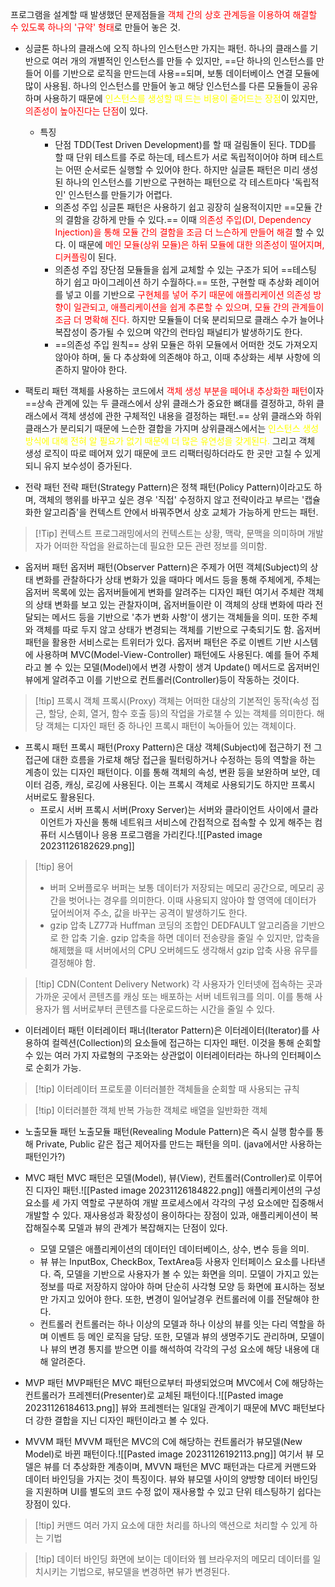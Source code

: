 프로그램을 설계할 때 발생했던 문제점들을 <font color="red">객체 간의 상호 관계등을 이용하여 해결할 수 있도록 하나의 '규약' 형태</font>로 만들어 놓은 것.

- 싱글톤
	하나의 클래스에 오직 하나의 인스턴스만 가지는 패턴. 하나의 클래스를 기반으로 여러 개의 개별적인 인스턴스를 만들 수 있지만, ==단 하나의 인스턴스를 만들어 이를 기반으로 로직을 만드는데 사용==되며, 보통 데이터베이스 연결 모듈에 많이 사용됨.
	하나의 인스턴스를 만들어 놓고 해당 인스턴스를 다른 모듈들이 공유하며 사용하기 때문에 <font color="yellow">인스턴스를 생성할 때 드는 비용이 줄어드는 장점</font>이 있지만, <font color="red">의존성이 높아진다는 단점</font>이 있다.
	- 특징
		- 단점
		  TDD(Test Driven Development)를 할 때 걸림돌이 된다. TDD를 할 때 단위 테스트를 주로 하는데, 테스트가 서로 독립적이어야 하며 테스트는 어떤 순서로든 실행할 수 있어야 한다.
		  하지만 실글톤 패턴은 미리 생성된 하나의 인스턴스를 기반으로 구현하는 패턴으로 각 테스트마다 '독립적인' 인스턴스를 만들기가 어렵다.
		- 의존성 주입
		  싱글톤 패턴은 사용하기 쉽고 굉장히 실용적이지만 ==모듈 간의 결함을 강하게 만들 수 있다.== 이때 <font color="red">의존성 주입(DI, Dependency Injection)을 통해 모듈 간의 결함을 조금 더 느슨하게 만들어 해결</font> 할 수 있다.
		  이 때문에 <font color="red">메인 모듈(상위 모듈)은 하뒤 모듈에 대한 의존성이 떨어지며, 디커플링</font>이 된다.
		- 의존성 주입 장단점
		  모듈들을 쉽게 교체할 수 있는 구조가 되어 ==테스팅 하기 쉽고 마이그레이션 하기 수월하다.== 또한, 구현할 때 추상화 레이어를 넣고 이를 기반으로 <font color="red">구현체를 넣어 주기 때문에 애플리케이션 의존성 방향이 일관되고, 애플리케이션을 쉽게 추론할 수 있으며, 모듈 간의 관계들이 조금 더 명확해 진다.</font>
		  하지만 모듈들이 더욱 분리되므로 클래스 수가 늘어나 복잡성이 증가될 수 있으며 약간의 런타임 패널티가 발생하기도 한다.
		- ==의존성 주입 원칙==
		  상위 모듈은 하위 모듈에서 어떠한 것도 가져오지 않아야 하며, 둘 다 추상화에 의존해야 하고, 이때 추상화는 세부 사항에 의존하지 말아야 한다.

- 팩토리 패턴
	객체를 사용하는 코드에서 <font color="red">객체 생성 부분을 떼어내 추상화한 패턴</font>이자 ==상속 관계에 있는 두 클래스에서 상위 클래스가 중요한 뼈대를 결정하고, 하위 클래스에서 객체 생성에 관한 구체적인 내용을 결정하는 패턴.==
	상위 클래스와 하위 클래스가 분리되기 때문에 느슨한 결합을 가지며 상위클래스에서는 <font color="yellow">인스턴스 생성 방식에 대해 전혀 알 필요가 없기 때문에 더 많은 유연성을 갖게된다.</font> 그리고 객체 생성 로직이 따로 떼어져 있기 때문에 코드 리팩터링하더라도 한 곳만 고칠 수 있게 되니 유지 보수성이 증가된다.

- 전략 패턴
	전략 패턴(Strategy Pattern)은 정책 패턴(Policy Pattern)이라고도 하며, 객체의 행위를 바꾸고 싶은 경우 '직접' 수정하지 않고 전략이라고 부르는 '캡슐화한 알고리즘'을 컨텍스트 안에서 바꿔주면서 상호 교체가 가능하게 만드는 패턴.

>[!Tip] 컨텍스트
>프로그래밍에서의 컨텍스트는 상황, 맥락, 문맥을 의미하며 개발자가 어떠한 작업을 완료하는데 필요한 모든 관련 정보를 의미함.

- 옵저버 패턴
	옵저버 패턴(Observer Pattern)은 주제가 어떤 객체(Subject)의 상태 변화를 관찰하다가 상태 변화가 있을 때마다 메서드 등을 통해 주체에게, 주체는 옵저버 목록에 있는 옵저버들에게 변화를 알려주는 디자인 패턴
	여기서 주체란 객체의 상태 변화를 보고 있는 관찰자이며, 옵저버들이란 이 객체의 상태 변화에 따라 전달되는 메서드 등을 기반으로 '추가 변화 사항'이 생기는 객체들을 의미.
	또한 주체와 객체를 따로 두지 않고 상태가 변경되는 객체를 기반으로 구축되기도 함. 옵저버 패턴을 활용한 서비스로는 트위터가 있다.
	옵저버 패턴은 주로 이벤트 기반 시스템에 사용하며 MVC(Model-View-Controller) 패턴에도 사용된다.
	예를 들어 주체라고 볼 수 있는 모델(Model)에서 변경 사항이 생겨 Update() 메서드로 옵저버인 뷰에게 알려주고 이를 기반으로 컨트롤러(Controller)등이 작동하는 것이다.

>[!tip] 프록시 객체
>프록시(Proxy) 객체는 어떠한 대상의 기본적인 동작(속성 접근, 할당, 순회, 열거, 함수 호출 등)의 작업을 가로챌 수 있는 객체를 의미한다.
>해당 객체는 디자인 패턴 중 하나인 프록시 패턴이 녹아들어 있는 객체이다.

- 프록시 패턴
	프록시 패턴(Proxy Pattern)은 대상 객체(Subject)에 접근하기 전 그 접근에 대한 흐름을 가로채 해당 접근을 필터링하거나 수정하는 등의 역할을 하는 계층이 있는 디자인 패턴이다. 이를 통해 객체의 속성, 변환 등을 보완하며 보안, 데이터 검증, 캐싱, 로깅에 사용된다. 이는 프록시 객체로 사용되기도 하지만 프록시 서버로도 활용된다.
	- 프로시 서버
		프록시 서버(Proxy Server)는 서버와 클라이언트 사이에서 클라이언트가 자신을 통해 네트워크 서비스에 간접적으로 접속할 수 있게 해주는 컴퓨터 시스템이나 응용 프로그램을 가리킨다.![[Pasted image 20231126182629.png]]
>[!tip] 용어
>- 버퍼 오버플로우
>	버퍼는 보통 데이터가 저장되는 메모리 공간으로, 메모리 공간을 벗어나는 경우를 의미한다. 이때 사용되지 않아야 할 영역에 데이터가 덮어씌어져 주소, 값을 바꾸는 공격이 발생하기도 한다.
>- gzip 압축
>	LZ77과 Huffman 코딩의 조합인 DEDFAULT 알고리즘을 기반으로 한 압축 기술. gzip 압축을 하면 데이터 전송량을 줄일 수 있지만, 압축을 해제했을 때 서버에서의 CPU 오버헤드도 생각해서 gzip 압축 사용 유무를 결정해야 함.

>[!tip] CDN(Content Delivery Network)
>각 사용자가 인터넷에 접속하는 곳과 가까운 곳에서 콘텐츠를 캐싱 또는 배포하는 서버 네트워크를 의미. 이를 통해 사용자가 웹 서버로부터 콘텐츠를 다운로드하는 시간을 줄일 수 있다.

- 이터레이터 패턴
	이터레이터 패너(Iterator Pattern)은 이터레이터(Iterator)를 사용하여 컬렉션(Collection)의 요소들에 접근하는 디자인 패턴. 이것을 통해 순회할 수 있는 여러 가지 자료형의 구조와는 상관없이 이터레이터라는 하나의 인터페이스로 순회가 가능.

>[!tip] 이터레이터 프로토콜
>이터러블한 객체들을 순회할 때 사용되는 규칙

>[!tip] 이터러블한 객체
>반복 가능한 객체로 배열을 일반화한 객체

- 노출모듈 패턴
	노출모듈 패턴(Revealing Module Pattern)은 즉시 실행 함수를 통해 Private, Public 같은 접근 제어자를 만드는 패턴을 의미. (java에서만 사용하는 패턴인가?)

- MVC 패턴
	MVC 패턴은 모델(Model), 뷰(View), 컨트롤러(Controller)로 이루어진 디자인 패턴.![[Pasted image 20231126184822.png]]
	애플리케이션의 구성 요소를 세 가지 역할로 구분하여 개발 프로세스에서 각각의 구성 요소에만 집중해서 개발할 수 있다. 재사용성과 확장성이 용이하다는 장점이 있과, 애플리케이션이 복잡해질수록 모델과 뷰의 관계가 복잡해지는 단점이 있다.
	- 모델
		모델은 애플리케이션의 데이터인 데이터베이스, 상수, 변수 등을 의미.
	- 뷰
		뷰는 InputBox, CheckBox, TextArea등 사용자 인터페이스 요소를 나타낸다. 즉, 모델을 기반으로 사용자가 볼 수 있는 화면을 의미. 모델이 가지고 있는 정보를 따로 저장하지 않아야 하며 단순히 사각형 모양 등 화면에 표시하는 정보만 가지고 있어야 한다.
		또한, 변경이 일어날경우 컨트롤러에 이를 전달해야 한다.
	- 컨트롤러
		컨트롤러는 하나 이상의 모델과 하나 이상의 뷰를 잇는 다리 역할을 하며 이벤트 등 메인 로직을 담당. 또한, 모델과 뷰의 생명주기도 관리하며, 모델이나 뷰의 변경 통지를 받으면 이를 해석하여 각각의 구성 요소에 해당 내용에 대해 알려준다.
- MVP 패턴
	MVP패턴은 MVC 패턴으로부터 파생되었으며 MVC에서 C에 해당하는 컨트롤러가 프레젠터(Presenter)로 교체된 패턴이다.![[Pasted image 20231126184613.png]]
	뷰와 프레젠터는 일대일 관계이기 때문에 MVC 패턴보다 더 강한 결합을 지닌 디자인 패턴이라고 볼 수 있다.
- MVVM 패턴
	MVVM 패턴은 MVC의 C에 해당하는 컨트롤러가 뷰모델(New Model)로 바뀐 패턴이다.![[Pasted image 20231126192113.png]]
	여기서 뷰 모델은 뷰를 더 추상화한 계층이며, MVVN 패턴은 MVC 패턴과는 다르게 커맨드와 데이터 바인딩을 가지는 것이 특징이다. 뷰와 뷰모델 사이의 양방향 데이터 바인딩을 지원하며 UI를 별도의 코드 수정 없이 재사용할 수 있고 단위 테스팅하기 쉽다는 장점이 있다.
>[!tip] 커맨드
>여러 가지 요소에 대한 처리를 하나의 액션으로 처리할 수 있게 하는 기법
>

>[!tip] 데이터 바인딩
>화면에 보이는 데이터와 웹 브라우저의 메모리 데이터를 일치시키는 기법으로, 뷰모델을 변경하면 뷰가 변경된다.
